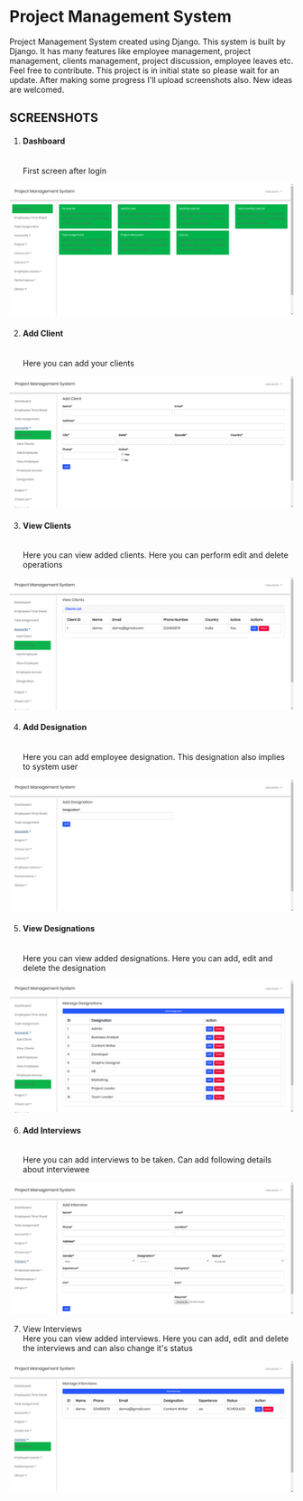 # Project Management System
Project Management System created using Django. This system is built by Django. It has many features like employee management, project management, clients management, project discussion, employee leaves etc. Feel free to contribute. 
This project is in initial state so please wait for an update. After making some progress I'll upload screenshots also. 
New ideas are welcomed.


<h2>SCREENSHOTS</h2>

1) <h4>Dashboard</h4><br>
   First screen after login
   
![alt text](screenshots/Dashboard.png)


2) <h4>Add Client</h4><br>
   Here you can add your clients

![alt text](screenshots/add_client.png)


3) <h4>View Clients</h4><br>
   Here you can view added clients. Here you can perform edit and delete operations
   
![alt text](screenshots/view_clients.png)


4) <h4>Add Designation</h4><br>
   Here you can add employee designation. This designation also implies to system user
   
![alt text](screenshots/add_designation.png)


5) <h4>View Designations</h4><br>
   Here you can view added designations. Here you can add, edit and delete the designation
   
![alt text](screenshots/view_designation.png)


6) <h4>Add Interviews</h4><br>
   Here you can add interviews to be taken. Can add following details about interviewee
   
![alt text](screenshots/add_interview.png)


7) View Interviews</h4><br>
   Here you can view added interviews. Here you can add, edit and delete the interviews and can also change it's status
   
![alt text](screenshots/interview_list.png)
